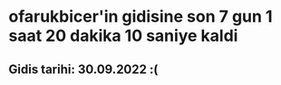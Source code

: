 # ofarukbicer'in gidisine son 7 gun 1 saat 20 dakika 10 saniye kaldi

## Gidis tarihi: 30.09.2022 :(